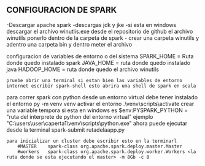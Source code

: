## CONFIGURACION DE SPARK 


-Descargar apache spark
-descargas jdk y jke
-si esta en windows descargar el archivo winutlis.exe desde el repositorio de github
    el archivo winutils ponerlo dentro de la carpeta de spark - crear una carpeta winutils y adentro una carpeta bin y dentro meter el archivo

configuracion de variables de entorno o del sistema 
    SPARK_HOME = Ruta donde quedo instalado spark
    JAVA_HOME = ruta donde quedo instalado java 
    HADOOP_HOME = ruta donde quedo el archivo winutils  

    pruebe abrir una terminal si estan bien las variables de entorno 
    internet escribir spark-shell esto abrira una shell de spark en scala

para correr spark con python desde un entorno virtual debe tener instalado el entorno 
    py -m venv venv
    activar el entorno .\venv\scripts\activate
    crear una variable tempora si esta en windows es $env:PYSPARK_PYTHON = "ruta del interprete de python del entorno virtual"
                                                                            ejemplo "C:\users\user\caperta1\venv\scripts\python.exe"
    ahora puede ejecutar desde la terminal spark-submit rutadelaapp.py

    para inicializar un cluster debe escribir esto en la terminarl 
        #MASTER    spark-class org.apache.spark.deploy.master.Master
        #workers   spark-class org.apache.spark.deploy.worker.Workers <la ruta donde se esta ejecutando el master> -m 8Gb -c 8

        